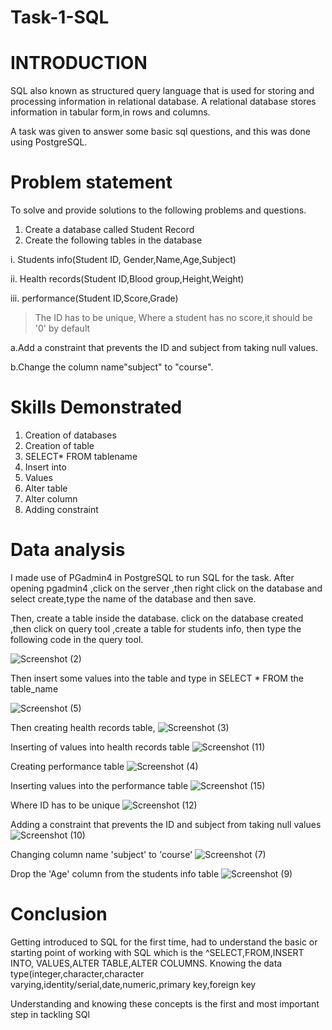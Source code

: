 # Task-1-SQL

#  **INTRODUCTION**

SQL also known as structured query language that is used for storing and processing information in relational database.
A relational database stores information in tabular form,in rows and columns.

A task was given to answer some basic sql questions, and this was done using PostgreSQL.

# Problem statement

To solve and provide solutions to the following  problems and questions.

1. Create a database called Student Record
2. Create the following tables in the database

  i.  Students info(Student ID, Gender,Name,Age,Subject)
   
  ii.  Health records(Student ID,Blood group,Height,Weight)
  
   iii. performance(Student ID,Score,Grade)

   >The ID has to be unique,
   >Where a student has no score,it should be '0' by default
   
   a.Add a constraint that prevents the ID and subject from taking null values.
   
   b.Change the column name"subject" to "course".

# Skills Demonstrated 

1. Creation of databases
2. Creation of table
3. SELECT* FROM tablename
4. Insert into
5. Values
6. Alter table
7. Alter column
8. Adding constraint

# Data analysis
I made use of  PGadmin4 in PostgreSQL to run SQL for the task.
After opening pgadmin4 ,click on the server ,then right click on the database and select create,type the name of the database and then save.

Then, create a table inside the database.
click on the database created ,then click on query tool ,create a table for students info, then type the following code in the query tool.


![Screenshot (2)](https://github.com/Janefranceschisom/Task-1-SQL/assets/140454293/798b27f6-345e-4735-86ef-fa5fd62d02b9)

Then insert some values into the table and type in SELECT * FROM the table_name

![Screenshot (5)](https://github.com/Janefranceschisom/Task-1-SQL/assets/140454293/9d3c249a-0577-43e9-8dc0-cfb8e9db9a2d)

Then creating health records table, 
![Screenshot (3)](https://github.com/Janefranceschisom/Task-1-SQL/assets/140454293/5f65c9c0-8d7b-4071-9f99-34567968dfac)

Inserting of values into health records table
![Screenshot (11)](https://github.com/Janefranceschisom/Task-1-SQL/assets/140454293/323252e6-c745-4225-b66e-3d69cc8027f2)

Creating performance table
![Screenshot (4)](https://github.com/Janefranceschisom/Task-1-SQL/assets/140454293/edb84718-da73-45f6-ac56-7cfce27a75b2)

Inserting values into the performance table
![Screenshot (15)](https://github.com/Janefranceschisom/Task-1-SQL/assets/140454293/024ff9b5-f4a8-49dc-a44e-c93277d6c3a5)


Where ID has to be unique
![Screenshot (12)](https://github.com/Janefranceschisom/Task-1-SQL/assets/140454293/5f086e01-627e-4a27-9c76-17c854f8eb88)

Adding a constraint that prevents the ID and subject from taking null values
![Screenshot (10)](https://github.com/Janefranceschisom/Task-1-SQL/assets/140454293/6f450fbe-be8a-4f61-8fff-83eb1a5fd979)

Changing column name 'subject' to 'course'
![Screenshot (7)](https://github.com/Janefranceschisom/Task-1-SQL/assets/140454293/a4b8c319-c189-4a46-a119-9fc67e8dea55)

Drop the 'Age' column from the students info table
![Screenshot (9)](https://github.com/Janefranceschisom/Task-1-SQL/assets/140454293/85164e8c-130c-4182-9189-93fc2451f57b)

# Conclusion

Getting introduced to SQL for the first time, had to understand the basic or starting point of working with SQL which is the 
^SELECT,FROM,INSERT INTO, VALUES,ALTER TABLE,ALTER COLUMNS.
Knowing the data type(integer,character,character varying,identity/serial,date,numeric,primary key,foreign key

Understanding and knowing these concepts is the first and most important step in tackling SQl







































   




   >
